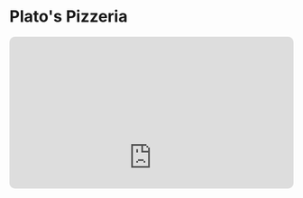 # Plato's Pizzeria 
<div style="overflow:hidden;margin-left:auto;margin-right:auto;border-radius:10px;width:100%;max-width:802.05px;position:relative"><div style="width:100%;padding-bottom:53.61261766722774%"></div><iframe width="802.05" height="430" title="" src="https://snappify.com/embed/0fcf6b34-9b85-4ff5-ac16-c581cae70aa5?responsive=1" allow="clipboard-write" allowfullscreen="" style="background:#eee;position:absolute;left:0;top:0;width:100%" frameborder="0"></iframe></div>
